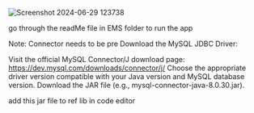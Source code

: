![Screenshot 2024-06-29 123738](https://github.com/Suhail-Sharieff/repo29-JDBC_EmployeeManagemnetSystem/assets/149879419/a588863f-f611-4032-9dfa-09f309b696b8)


go through the readMe file in EMS folder to run the app

Note: Connector needs to be pre  Download the MySQL JDBC Driver:

Visit the official MySQL Connector/J download page: https://dev.mysql.com/downloads/connector/j/
Choose the appropriate driver version compatible with your Java version and MySQL database version.
Download the JAR file (e.g., mysql-connector-java-8.0.30.jar).

add this jar file to ref lib in code editor